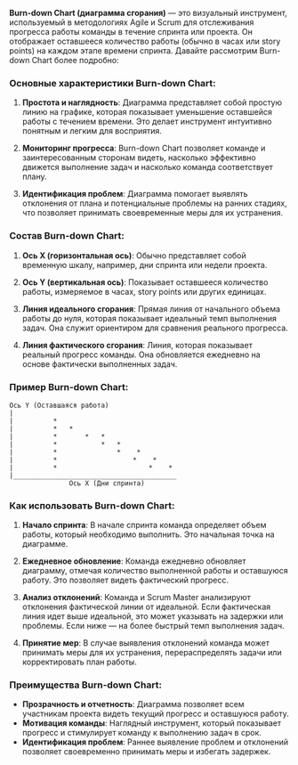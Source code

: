 **Burn-down Chart (диаграмма сгорания)** — это визуальный инструмент, используемый в методологиях Agile и Scrum для отслеживания прогресса работы команды в течение спринта или проекта. Он отображает оставшееся количество работы (обычно в часах или story points) на каждом этапе времени спринта. Давайте рассмотрим Burn-down Chart более подробно:

### Основные характеристики Burn-down Chart:

1. **Простота и наглядность**: Диаграмма представляет собой простую линию на графике, которая показывает уменьшение оставшейся работы с течением времени. Это делает инструмент интуитивно понятным и легким для восприятия.

2. **Мониторинг прогресса**: Burn-down Chart позволяет команде и заинтересованным сторонам видеть, насколько эффективно движется выполнение задач и насколько команда соответствует плану.

3. **Идентификация проблем**: Диаграмма помогает выявлять отклонения от плана и потенциальные проблемы на ранних стадиях, что позволяет принимать своевременные меры для их устранения.

### Состав Burn-down Chart:

1. **Ось X (горизонтальная ось)**: Обычно представляет собой временную шкалу, например, дни спринта или недели проекта.

2. **Ось Y (вертикальная ось)**: Показывает оставшееся количество работы, измеряемое в часах, story points или других единицах.

3. **Линия идеального сгорания**: Прямая линия от начального объема работы до нуля, которая показывает идеальный темп выполнения задач. Она служит ориентиром для сравнения реального прогресса.

4. **Линия фактического сгорания**: Линия, которая показывает реальный прогресс команды. Она обновляется ежедневно на основе фактически выполненных задач.

### Пример Burn-down Chart:

```
Ось Y (Оставшаяся работа)
|
|          *
|          *   *
|          *       *   *   
|          *           *   *  
|          *               *    * 
|          *                   *    * 
|          *                       *    *
|_________________________________________
               Ось X (Дни спринта)
```

### Как использовать Burn-down Chart:

1. **Начало спринта**: В начале спринта команда определяет объем работы, который необходимо выполнить. Это начальная точка на диаграмме.

2. **Ежедневное обновление**: Команда ежедневно обновляет диаграмму, отмечая количество выполненной работы и оставшуюся работу. Это позволяет видеть фактический прогресс.

3. **Анализ отклонений**: Команда и Scrum Master анализируют отклонения фактической линии от идеальной. Если фактическая линия идет выше идеальной, это может указывать на задержки или проблемы. Если ниже — на более быстрый темп выполнения задач.

4. **Принятие мер**: В случае выявления отклонений команда может принимать меры для их устранения, перераспределять задачи или корректировать план работы.

### Преимущества Burn-down Chart:

- **Прозрачность и отчетность**: Диаграмма позволяет всем участникам проекта видеть текущий прогресс и оставшуюся работу.
- **Мотивация команды**: Наглядный инструмент, который показывает прогресс и стимулирует команду к выполнению задач в срок.
- **Идентификация проблем**: Раннее выявление проблем и отклонений позволяет своевременно принимать меры и избегать задержек.